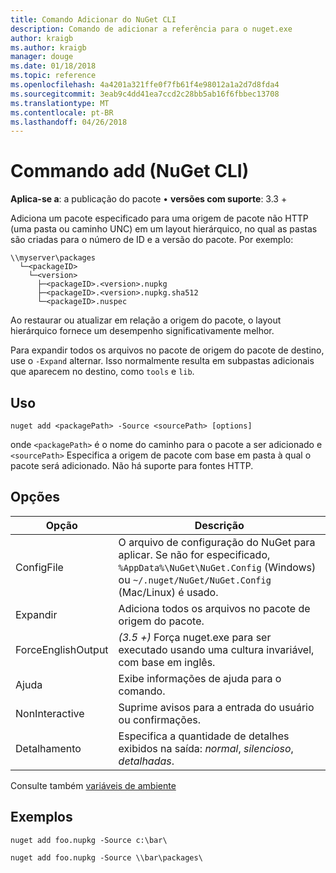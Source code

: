 ```yaml
---
title: Comando Adicionar do NuGet CLI
description: Comando de adicionar a referência para o nuget.exe
author: kraigb
ms.author: kraigb
manager: douge
ms.date: 01/18/2018
ms.topic: reference
ms.openlocfilehash: 4a4201a321ffe0f7fb61f4e98012a1a2d7d8fda4
ms.sourcegitcommit: 3eab9c4dd41ea7ccd2c28bb5ab16f6fbbec13708
ms.translationtype: MT
ms.contentlocale: pt-BR
ms.lasthandoff: 04/26/2018
---
```

# <a name="add-command-nuget-cli"></a>Commando add (NuGet CLI)

**Aplica-se a**: a publicação do pacote &bullet; **versões com suporte**: 3.3 +

Adiciona um pacote especificado para uma origem de pacote não HTTP (uma pasta ou caminho UNC) em um layout hierárquico, no qual as pastas são criadas para o número de ID e a versão do pacote. Por exemplo:

    \\myserver\packages
      └─<packageID>
        └─<version>
          ├─<packageID>.<version>.nupkg
          ├─<packageID>.<version>.nupkg.sha512
          └─<packageID>.nuspec

Ao restaurar ou atualizar em relação a origem do pacote, o layout hierárquico fornece um desempenho significativamente melhor.

Para expandir todos os arquivos no pacote de origem do pacote de destino, use o `-Expand` alternar. Isso normalmente resulta em subpastas adicionais que aparecem no destino, como `tools` e `lib`.

## <a name="usage"></a>Uso

```cli
nuget add <packagePath> -Source <sourcePath> [options]
```

onde `<packagePath>` é o nome do caminho para o pacote a ser adicionado e `<sourcePath>` Especifica a origem de pacote com base em pasta à qual o pacote será adicionado. Não há suporte para fontes HTTP.

## <a name="options"></a>Opções

| Opção | Descrição |
| --- | --- |
| ConfigFile | O arquivo de configuração do NuGet para aplicar. Se não for especificado, `%AppData%\NuGet\NuGet.Config` (Windows) ou `~/.nuget/NuGet/NuGet.Config` (Mac/Linux) é usado.|
| Expandir | Adiciona todos os arquivos no pacote de origem do pacote. |
| ForceEnglishOutput | *(3.5 +)*  Força nuget.exe para ser executado usando uma cultura invariável, com base em inglês. |
| Ajuda | Exibe informações de ajuda para o comando. |
| NonInteractive | Suprime avisos para a entrada do usuário ou confirmações. |
| Detalhamento | Especifica a quantidade de detalhes exibidos na saída: *normal*, *silencioso*, *detalhadas*. |

Consulte também [variáveis de ambiente](cli-ref-environment-variables.md)

## <a name="examples"></a>Exemplos

```cli
nuget add foo.nupkg -Source c:\bar\

nuget add foo.nupkg -Source \\bar\packages\
```

